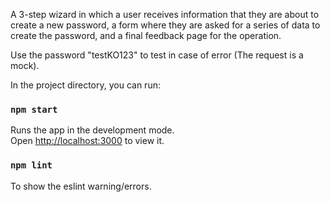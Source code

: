 A 3-step wizard in which a user receives information that they are about to create a new password, a form where they are asked for a series of data to create the password, and a final feedback page for the operation.

Use the password "testKO123" to test in case of error (The request is a mock).

In the project directory, you can run:

### `npm start`

Runs the app in the development mode.<br>
Open [http://localhost:3000](http://localhost:3000) to view it.

### `npm lint`

To show the eslint warning/errors.
